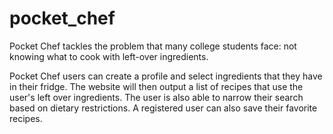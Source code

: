 # pocket_chef
Pocket Chef tackles the problem that many college students face: not knowing what to cook with left-over ingredients.

Pocket Chef users can create a profile and select ingredients that they have in their fridge. The website will then output a list of recipes that use the user's left over ingredients. The user is also able to narrow their search based on dietary restrictions. A registered user can also save their favorite recipes. 
